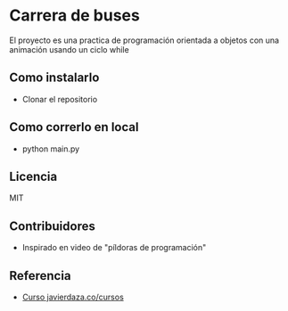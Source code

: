 # Carrera de buses

El proyecto es una practica de programación orientada a objetos con una animación usando un ciclo while

## Como instalarlo
- Clonar el repositorio

## Como correrlo en local
- python main.py

## Licencia
MIT

## Contribuidores
- Inspirado en video de "píldoras de programación"

## Referencia
- [Curso javierdaza.co/cursos](https://javierdaza.co/cursos/)

